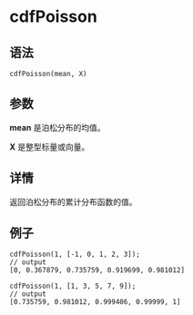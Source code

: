 # cdfPoisson

## 语法

`cdfPoisson(mean, X)`

## 参数

**mean** 是泊松分布的均值。

**X** 是整型标量或向量。

## 详情

返回泊松分布的累计分布函数的值。

## 例子

```
cdfPoisson(1, [-1, 0, 1, 2, 3]);
// output
[0, 0.367879, 0.735759, 0.919699, 0.981012]

cdfPoisson(1, [1, 3, 5, 7, 9]);
// output
[0.735759, 0.981012, 0.999406, 0.99999, 1]
```

